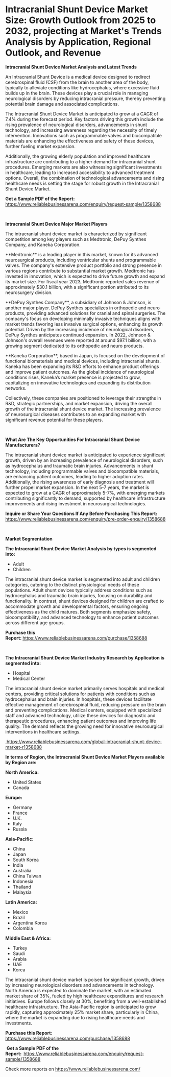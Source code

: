 <p><h1>Intracranial Shunt Device Market Size: Growth Outlook from 2025 to 2032, projecting at Market's Trends Analysis by Application, Regional Outlook, and Revenue</h1></p><p><strong>Intracranial Shunt Device Market Analysis and Latest Trends</strong></p>
<p><p>An Intracranial Shunt Device is a medical device designed to redirect cerebrospinal fluid (CSF) from the brain to another area of the body, typically to alleviate conditions like hydrocephalus, where excessive fluid builds up in the brain. These devices play a crucial role in managing neurological disorders by reducing intracranial pressure, thereby preventing potential brain damage and associated complications.</p><p>The Intracranial Shunt Device Market is anticipated to grow at a CAGR of 7.4% during the forecast period. Key factors driving this growth include the rising prevalence of neurological disorders, advancements in shunt technology, and increasing awareness regarding the necessity of timely intervention. Innovations such as programmable valves and biocompatible materials are enhancing the effectiveness and safety of these devices, further fueling market expansion.</p><p>Additionally, the growing elderly population and improved healthcare infrastructure are contributing to a higher demand for intracranial shunt procedures. Emerging markets are also witnessing significant investments in healthcare, leading to increased accessibility to advanced treatment options. Overall, the combination of technological advancements and rising healthcare needs is setting the stage for robust growth in the Intracranial Shunt Device Market.</p></p>
<p><strong>Get a Sample PDF of the Report:&nbsp;</strong> <a href="https://www.reliablebusinessarena.com/enquiry/request-sample/1358688?utm_campaign=2485&utm_medium=2&utm_source=Github&utm_content=ia&utm_term=22032025&utm_id=intracranial-shunt-device">https://www.reliablebusinessarena.com/enquiry/request-sample/1358688</a></p>
<p>&nbsp;</p>
<p><strong>Intracranial Shunt Device Major Market Players</strong></p>
<p><p>The intracranial shunt device market is characterized by significant competition among key players such as Medtronic, DePuy Synthes Company, and Kaneka Corporation. </p><p>**Medtronic** is a leading player in this market, known for its advanced neurosurgical products, including ventricular shunts and programmable valves. The company's extensive product portfolio and strong presence in various regions contribute to substantial market growth. Medtronic has invested in innovation, which is expected to drive future growth and expand its market size. For fiscal year 2023, Medtronic reported sales revenue of approximately $30.1 billion, with a significant portion attributed to its neurosurgery division.</p><p>**DePuy Synthes Company**, a subsidiary of Johnson & Johnson, is another major player. DePuy Synthes specializes in orthopedic and neuro products, providing advanced solutions for cranial and spinal surgeries. The company's focus on developing minimally invasive techniques aligns with market trends favoring less invasive surgical options, enhancing its growth potential. Driven by the increasing incidence of neurological disorders, DePuy Synthes anticipates continued expansion. In 2022, Johnson & Johnson's overall revenues were reported at around $97.1 billion, with a growing segment dedicated to its orthopedic and neuro products.</p><p>**Kaneka Corporation**, based in Japan, is focused on the development of functional biomaterials and medical devices, including intracranial shunts. Kaneka has been expanding its R&D efforts to enhance product offerings and improve patient outcomes. As the global incidence of neurological conditions rises, Kaneka’s market presence is projected to grow, capitalizing on innovative technologies and expanding its distribution networks.</p><p>Collectively, these companies are positioned to leverage their strengths in R&D, strategic partnerships, and market expansion, driving the overall growth of the intracranial shunt device market. The increasing prevalence of neurosurgical diseases contributes to an expanding market with significant revenue potential for these players.</p></p>
<p>&nbsp;</p>
<p><strong>What Are The Key Opportunities For Intracranial Shunt Device Manufacturers?</strong></p>
<p><p>The intracranial shunt device market is anticipated to experience significant growth, driven by an increasing prevalence of neurological disorders, such as hydrocephalus and traumatic brain injuries. Advancements in shunt technology, including programmable valves and biocompatible materials, are enhancing patient outcomes, leading to higher adoption rates. Additionally, the rising awareness of early diagnosis and treatment will further propel market expansion. In the next 5-7 years, the market is expected to grow at a CAGR of approximately 5-7%, with emerging markets contributing significantly to demand, supported by healthcare infrastructure improvements and rising investment in neurosurgical technologies.</p></p>
<p><strong>Inquire or Share Your Questions If Any Before Purchasing This Report:</strong> <a href="https://www.reliablebusinessarena.com/enquiry/pre-order-enquiry/1358688?utm_campaign=2485&utm_medium=2&utm_source=Github&utm_content=ia&utm_term=22032025&utm_id=intracranial-shunt-device">https://www.reliablebusinessarena.com/enquiry/pre-order-enquiry/1358688</a></p>
<p>&nbsp;</p>
<p><strong>Market Segmentation</strong></p>
<p><strong>The Intracranial Shunt Device Market Analysis by types is segmented into:</strong></p>
<p><ul><li>Adult</li><li>Children</li></ul></p>
<p><p>The intracranial shunt device market is segmented into adult and children categories, catering to the distinct physiological needs of these populations. Adult shunt devices typically address conditions such as hydrocephalus and traumatic brain injuries, focusing on durability and functionality. In contrast, shunt devices designed for children are crafted to accommodate growth and developmental factors, ensuring ongoing effectiveness as the child matures. Both segments emphasize safety, biocompatibility, and advanced technology to enhance patient outcomes across different age groups.</p></p>
<p><strong>Purchase this Report:&nbsp;</strong><a href="https://www.reliablebusinessarena.com/purchase/1358688?utm_campaign=2485&utm_medium=2&utm_source=Github&utm_content=ia&utm_term=22032025&utm_id=intracranial-shunt-device">https://www.reliablebusinessarena.com/purchase/1358688</a></p>
<p>&nbsp;</p>
<p><strong>The Intracranial Shunt Device Market Industry Research by Application is segmented into:</strong></p>
<p><ul><li>Hospital</li><li>Medical Center</li></ul></p>
<p><p>The intracranial shunt device market primarily serves hospitals and medical centers, providing critical solutions for patients with conditions such as hydrocephalus and brain injuries. In hospitals, these devices facilitate effective management of cerebrospinal fluid, reducing pressure on the brain and preventing complications. Medical centers, equipped with specialized staff and advanced technology, utilize these devices for diagnostic and therapeutic procedures, enhancing patient outcomes and improving life quality. The demand reflects the growing need for innovative neurosurgical interventions in healthcare settings.</p></p>
<p><a href="https://www.reliablebusinessarena.com/global-intracranial-shunt-device-market-r1358688?utm_campaign=2485&utm_medium=2&utm_source=Github&utm_content=ia&utm_term=22032025&utm_id=intracranial-shunt-device">&nbsp;https://www.reliablebusinessarena.com/global-intracranial-shunt-device-market-r1358688</a></p>
<p><strong>In terms of Region, the Intracranial Shunt Device Market Players available by Region are:</strong></p>
<p>
    <p> <strong> North America: </strong>
        <ul>
            <li>United States</li>
            <li>Canada</li>
        </ul>
        </p> 
    <p> <strong> Europe: </strong>
        <ul>
            <li>Germany</li>
            <li>France</li>
            <li>U.K.</li>
            <li>Italy</li>
            <li>Russia</li>
        </ul>
        </p> 
    <p> <strong> Asia-Pacific: </strong>
        <ul>
            <li>China</li>
            <li>Japan</li>
            <li>South Korea</li>
            <li>India</li>
            <li>Australia</li>
            <li>China Taiwan</li>
            <li>Indonesia</li>
            <li>Thailand</li>
            <li>Malaysia</li>
        </ul>
        </p> 
    <p> <strong> Latin America: </strong>
        <ul>
            <li>Mexico</li>
            <li>Brazil</li>
            <li>Argentina Korea</li>
            <li>Colombia</li>
        </ul>
        </p> 
    <p> <strong> Middle East & Africa: </strong>
        <ul>
            <li>Turkey</li>
            <li>Saudi</li>
            <li>Arabia</li>
            <li>UAE</li>
            <li>Korea</li>
        </ul>
    </p>
    </p>
<p><p>The intracranial shunt device market is poised for significant growth, driven by increasing neurological disorders and advancements in technology. North America is expected to dominate the market, with an estimated market share of 35%, fueled by high healthcare expenditures and research initiatives. Europe follows closely at 30%, benefiting from a well-established healthcare infrastructure. The Asia-Pacific region is anticipated to grow rapidly, capturing approximately 25% market share, particularly in China, where the market is expanding due to rising healthcare needs and investments.</p></p>
<p><strong>Purchase this Report: </strong><a href="https://www.reliablebusinessarena.com/purchase/1358688?utm_campaign=2485&utm_medium=2&utm_source=Github&utm_content=ia&utm_term=22032025&utm_id=intracranial-shunt-device">https://www.reliablebusinessarena.com/purchase/1358688</a></p>
<p>&nbsp;<strong>Get a Sample PDF of the Report:&nbsp;&nbsp;</strong><a href="https://www.reliablebusinessarena.com/enquiry/request-sample/1358688?utm_campaign=2485&utm_medium=2&utm_source=Github&utm_content=ia&utm_term=22032025&utm_id=intracranial-shunt-device">https://www.reliablebusinessarena.com/enquiry/request-sample/1358688</a></p>
<p><strong></strong></p>
<p>Check more reports on <a href="https://www.reliablebusinessarena.com/?utm_campaign=2485&utm_medium=2&utm_source=Github&utm_content=ia&utm_term=22032025&utm_id=intracranial-shunt-device">https://www.reliablebusinessarena.com/</a></p>